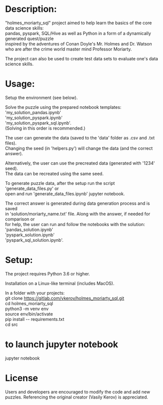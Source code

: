 # Description:  
"holmes_moriarty_sql" project aimed to help learn the basics of the core data science skills:  
pandas, pyspark, SQL/Hive as well as Python in a form of a dynamically generated quest/puzzle  
inspired by the adventures of Conan Doyle's Mr. Holmes and Dr. Watson who are after the crime 
world master mind Professor Moriarty.  
  
The project can also be used to create test data sets to evaluate one's data science skills.  
  
# Usage:  
Setup the environment (see below).
  
Solve the puzzle using the prepared notebook templates:  
'my_solution_pandas.ipynb'  
'my_solution_pyspark.ipynb'  
'my_solution_pyspark_sql.ipynb'.  
(Solving in this order is recommended.)  
  
  
The user can generate the data (saved to the 'data' folder as .csv and .txt files).  
Changing the seed (in 'helpers.py') will change the data (and the correct answer).
  
Alternatively, the user can use the precreated data (generated with '1234' seed).  
The data can be recreated using the same seed.  
  
To generate puzzle data, after the setup run the script 'generate_data_files.py' or  
open and run 'generate_data_files.ipynb' jupyter notebook.  
  
The correct answer is generated during data generation process and is saved  
in 'solution/moriarty_name.txt' file. Along with the answer, if needed for comparison or  
for help, the user can run and follow the notebooks with the solution:  
'pandas_solution.ipynb'  
'pyspark_solution.ipynb'  
'pyspark_sql_solution.ipynb'. 


# Setup:  
The project requires Python 3.6 or higher.  
  
Installation on a Linux-like terminal (includes MacOS).  
  
In a folder with your projects:  
git clone https://gitlab.com/vkerov/holmes_moriarty_sql.git  
cd holmes_moriarty_sql    
python3 -m venv env  
source env/bin/activate  
pip install -- requirements.txt  
cd src 
# to launch jupyter notebook
jupyter notebook  


#  License
Users and developers are encouraged to modify the code and add new puzzles.
Referencing the original creator (Vasily Kerov) is appreciated.
